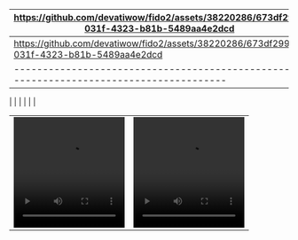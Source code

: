 |https://github.com/devatiwow/fido2/assets/38220286/673df299-031f-4323-b81b-5489aa4e2dcd|
|---------------------------------------------------------------------------------------|
|https://github.com/devatiwow/fido2/assets/38220286/673df299-031f-4323-b81b-5489aa4e2dcd|
|---------------------------------------------------------------------------------------|
|
|
|
|
|
|
<div id="videoal">
<table>
    <tr>
        <td>
            <video width="200" height="200" controls>
                <source src="https://github.com/devatiwow/fido2/assets/38220286/673df299-031f-4323-b81b-5489aa4e2dcd" type="video/mp4">
                <source src="https://github.com/devatiwow/fido2/assets/38220286/673df299-031f-4323-b81b-5489aa4e2dcd" type="video/ogg">
            </video>
       </td>
       <td>
           <video width="200" height="200" controls>
              <source src="Video.mp4" type="video/mp4">
              <source src="Video.ogg" type="video/ogg">
           </video>
       </td>
    </tr>
</table>
</div>
